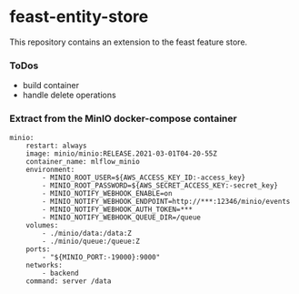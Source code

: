 # feast-entity-store

This repository contains an extension to the feast feature store.

### ToDos
-  build container
-  handle delete operations


### Extract from the MinIO docker-compose container
```
minio:
    restart: always
    image: minio/minio:RELEASE.2021-03-01T04-20-55Z
    container_name: mlflow_minio
    environment:
        - MINIO_ROOT_USER=${AWS_ACCESS_KEY_ID:-access_key}
        - MINIO_ROOT_PASSWORD=${AWS_SECRET_ACCESS_KEY:-secret_key}
        - MINIO_NOTIFY_WEBHOOK_ENABLE=on
        - MINIO_NOTIFY_WEBHOOK_ENDPOINT=http://***:12346/minio/events
        - MINIO_NOTIFY_WEBHOOK_AUTH_TOKEN=***
        - MINIO_NOTIFY_WEBHOOK_QUEUE_DIR=/queue
    volumes:
        - ./minio/data:/data:Z
        - ./minio/queue:/queue:Z
    ports:
        - "${MINIO_PORT:-19000}:9000"
    networks:
        - backend
    command: server /data
```